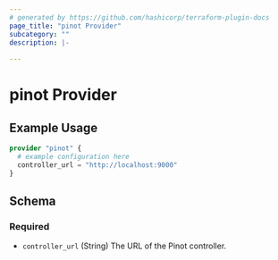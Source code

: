 ```yaml
---
# generated by https://github.com/hashicorp/terraform-plugin-docs
page_title: "pinot Provider"
subcategory: ""
description: |-
  
---
```


# pinot Provider



## Example Usage

```terraform
provider "pinot" {
  # example configuration here
  controller_url = "http://localhost:9000"
}
```

<!-- schema generated by tfplugindocs -->
## Schema

### Required

- `controller_url` (String) The URL of the Pinot controller.
